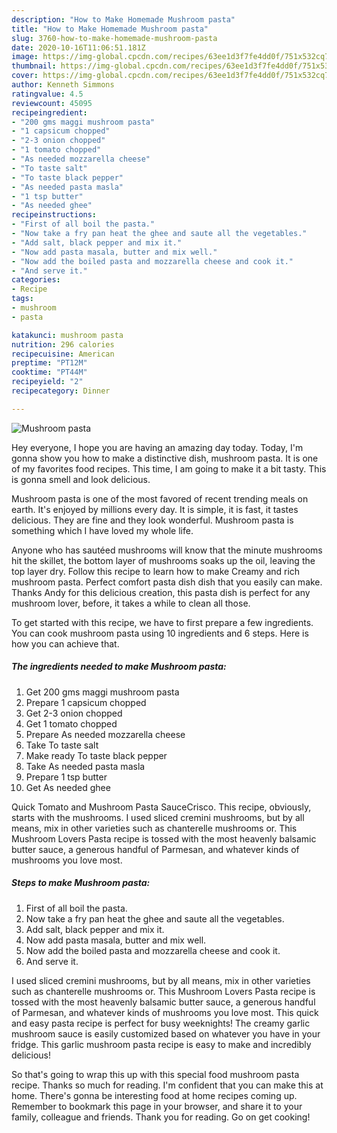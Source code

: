 ```yaml
---
description: "How to Make Homemade Mushroom pasta"
title: "How to Make Homemade Mushroom pasta"
slug: 3760-how-to-make-homemade-mushroom-pasta
date: 2020-10-16T11:06:51.181Z
image: https://img-global.cpcdn.com/recipes/63ee1d3f7fe4dd0f/751x532cq70/mushroom-pasta-recipe-main-photo.jpg
thumbnail: https://img-global.cpcdn.com/recipes/63ee1d3f7fe4dd0f/751x532cq70/mushroom-pasta-recipe-main-photo.jpg
cover: https://img-global.cpcdn.com/recipes/63ee1d3f7fe4dd0f/751x532cq70/mushroom-pasta-recipe-main-photo.jpg
author: Kenneth Simmons
ratingvalue: 4.5
reviewcount: 45095
recipeingredient:
- "200 gms maggi mushroom pasta"
- "1 capsicum chopped"
- "2-3 onion chopped"
- "1 tomato chopped"
- "As needed mozzarella cheese"
- "To taste salt"
- "To taste black pepper"
- "As needed pasta masla"
- "1 tsp butter"
- "As needed ghee"
recipeinstructions:
- "First of all boil the pasta."
- "Now take a fry pan heat the ghee and saute all the vegetables."
- "Add salt, black pepper and mix it."
- "Now add pasta masala, butter and mix well."
- "Now add the boiled pasta and mozzarella cheese and cook it."
- "And serve it."
categories:
- Recipe
tags:
- mushroom
- pasta

katakunci: mushroom pasta 
nutrition: 296 calories
recipecuisine: American
preptime: "PT12M"
cooktime: "PT44M"
recipeyield: "2"
recipecategory: Dinner

---
```



![Mushroom pasta](https://img-global.cpcdn.com/recipes/63ee1d3f7fe4dd0f/751x532cq70/mushroom-pasta-recipe-main-photo.jpg)

Hey everyone, I hope you are having an amazing day today. Today, I'm gonna show you how to make a distinctive dish, mushroom pasta. It is one of my favorites food recipes. This time, I am going to make it a bit tasty. This is gonna smell and look delicious.

Mushroom pasta is one of the most favored of recent trending meals on earth. It's enjoyed by millions every day. It is simple, it is fast, it tastes delicious. They are fine and they look wonderful. Mushroom pasta is something which I have loved my whole life.

Anyone who has sautéed mushrooms will know that the minute mushrooms hit the skillet, the bottom layer of mushrooms soaks up the oil, leaving the top layer dry. Follow this recipe to learn how to make Creamy and rich mushroom pasta. Perfect comfort pasta dish dish that you easily can make. Thanks Andy for this delicious creation, this pasta dish is perfect for any mushroom lover, before, it takes a while to clean all those.


To get started with this recipe, we have to first prepare a few ingredients. You can cook mushroom pasta using 10 ingredients and 6 steps. Here is how you can achieve that.

<!--inarticleads1-->

##### The ingredients needed to make Mushroom pasta:

1. Get 200 gms maggi mushroom pasta
1. Prepare 1 capsicum chopped
1. Get 2-3 onion chopped
1. Get 1 tomato chopped
1. Prepare As needed mozzarella cheese
1. Take To taste salt
1. Make ready To taste black pepper
1. Take As needed pasta masla
1. Prepare 1 tsp butter
1. Get As needed ghee


Quick Tomato and Mushroom Pasta SauceCrisco. This recipe, obviously, starts with the mushrooms. I used sliced cremini mushrooms, but by all means, mix in other varieties such as chanterelle mushrooms or. This Mushroom Lovers Pasta recipe is tossed with the most heavenly balsamic butter sauce, a generous handful of Parmesan, and whatever kinds of mushrooms you love most. 

<!--inarticleads2-->

##### Steps to make Mushroom pasta:

1. First of all boil the pasta.
1. Now take a fry pan heat the ghee and saute all the vegetables.
1. Add salt, black pepper and mix it.
1. Now add pasta masala, butter and mix well.
1. Now add the boiled pasta and mozzarella cheese and cook it.
1. And serve it.


I used sliced cremini mushrooms, but by all means, mix in other varieties such as chanterelle mushrooms or. This Mushroom Lovers Pasta recipe is tossed with the most heavenly balsamic butter sauce, a generous handful of Parmesan, and whatever kinds of mushrooms you love most. This quick and easy pasta recipe is perfect for busy weeknights! The creamy garlic mushroom sauce is easily customized based on whatever you have in your fridge. This garlic mushroom pasta recipe is easy to make and incredibly delicious! 

So that's going to wrap this up with this special food mushroom pasta recipe. Thanks so much for reading. I'm confident that you can make this at home. There's gonna be interesting food at home recipes coming up. Remember to bookmark this page in your browser, and share it to your family, colleague and friends. Thank you for reading. Go on get cooking!
